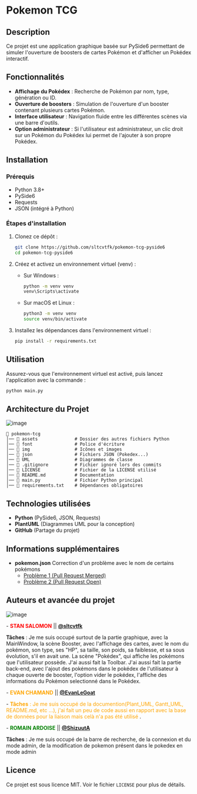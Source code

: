 # Pokemon TCG

## Description

Ce projet est une application graphique basée sur PySide6 permettant de simuler l'ouverture de boosters de cartes Pokémon et d'afficher un Pokédex interactif.

## Fonctionnalités

- **Affichage du Pokédex** : Recherche de Pokémon par nom, type, génération ou ID.
- **Ouverture de boosters** : Simulation de l'ouverture d'un booster contenant plusieurs cartes Pokémon.
- **Interface utilisateur** : Navigation fluide entre les différentes scènes via une barre d'outils.
- **Option administrateur** : Si l'utilisateur est administrateur, un clic droit sur un Pokémon du Pokédex lui permet de l'ajouter à son propre Pokédex.

## Installation

### Prérequis

- Python 3.8+
- PySide6
- Requests
- JSON (intégré à Python)
### Étapes d'installation

1. Clonez ce dépôt :
   ```sh
   git clone https://github.com/sltcvtfk/pokemon-tcg-pyside6
   cd pokemon-tcg-pyside6
   ```
2. Créez et activez un environnement virtuel (venv) :

   - Sur Windows :
     ```sh
     python -m venv venv
     venv\Scripts\activate
     ```
   - Sur macOS et Linux :
     ```sh
     python3 -m venv venv
     source venv/bin/activate
     ```

3. Installez les dépendances dans l'environnement virtuel :
   ```sh
   pip install -r requirements.txt
   ```

## Utilisation

Assurez-vous que l'environnement virtuel est activé, puis lancez l'application avec la commande :

```sh
python main.py
```


## Architecture du Projet

![image](https://github.com/user-attachments/assets/484b7499-900f-46f2-b409-341d970e47a6)


```
📂 pokemon-tcg       
│── 📂 assets              # Dossier des autres fichiers Python
│── 📂 font                # Police d'écriture
│── 📂 img                 # Icônes et images
│── 📂 json                # Fichiers JSON (Pokedex...)
│── 📂 UML                 # Diagrammes de classe
│── 📜 .gitignore          # Fichier ignoré lors des commits
│── 📜 LICENSE             # Fichier de la LICENSE utilisé
│── 📜 README.md           # Documentation       
│── 📜 main.py             # Fichier Python principal
│── 📜 requirements.txt    # Dépendances obligatoires           
```




## Technologies utilisées

- **Python** (PySide6, JSON, Requests)
- **PlantUML** (Diagrammes UML pour la conception)
- **GitHub** (Partage du projet)

## Informations supplémentaires

- **pokemon.json** Correction d'un problème avec le nom de certains pokémons
   - [Problème 1 (Pull Request Merged)](https://github.com/Purukitto/pokemon-data.json/pull/27/files)
   - [Problème 2 (Pull Request Open)](https://github.com/Purukitto/pokemon-data.json/pull/28/files)
  
## Auteurs et avancée du projet
![image](https://github.com/user-attachments/assets/22a21f22-6e72-403d-bcb1-084e4c5cc2d3)

-<span style="color:red">
**STAN SALOMON** 
</span> || [**@sltcvtfk**](https://github.com/sltcvtfk)

**Tâches** :  Je me suis occupé surtout de la partie graphique, avec la MainWindow, la scène Booster, avec l'affichage des cartes, avec le nom du pokémon, son type, ses "HP", sa taille, son poids, sa faiblesse, et sa sous évolution, s'il en avait une. La scène "Pokédex", qui affiche les pokémons que l'utilisateur possède. J'ai aussi fait la Toolbar. J'ai aussi fait la partie back-end, avec l'ajout des pokémons dans le pokédex de l'utilisateur à chaque ouverte de booster, l'option vider le pokédex, l'affiche des informations du Pokémon selectionné dans le Pokédex. 

-<span style="color:orange">
**EVAN CHAMAND**
</span> || [**@EvanLeGoat**](https://github.com/EvanLeGoat) 

-<span style="color:orange">
**Tâches** : Je me suis occupé de la documention(Plant_UML, Gantt_UML, README.md, etc ...), j'ai fait un peu de code aussi en rapport avec la base de données pour la liaison mais celà n'a pas été utilisé 
</span>.

-<span style="color:green">
**ROMAIN ARDOISE** 
</span> || [**@ShizuutA**](https://github.com/ShizuutA)

**Tâches** : Je me suis occupé de la barre de recherche, de la connexion et du mode admin, de la modification de pokemon présent dans le pokedex en mode admin

## Licence

Ce projet est sous licence MIT. Voir le fichier `LICENSE` pour plus de détails.
